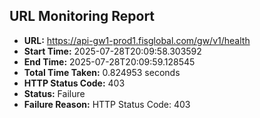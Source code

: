 ## URL Monitoring Report

- **URL:** https://api-gw1-prod1.fisglobal.com/gw/v1/health
- **Start Time:** 2025-07-28T20:09:58.303592
- **End Time:** 2025-07-28T20:09:59.128545
- **Total Time Taken:** 0.824953 seconds
- **HTTP Status Code:** 403
- **Status:** Failure
- **Failure Reason:** HTTP Status Code: 403
